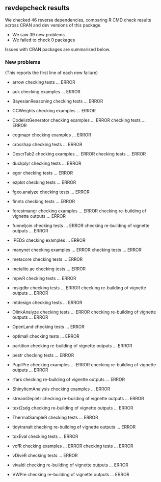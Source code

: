 ## revdepcheck results

We checked 46 reverse dependencies, comparing R CMD check results across CRAN and dev versions of this package.

 * We saw 39 new problems
 * We failed to check 0 packages

Issues with CRAN packages are summarised below.

### New problems
(This reports the first line of each new failure)

* arrow
  checking tests ... ERROR

* auk
  checking examples ... ERROR

* BayesianReasoning
  checking tests ... ERROR

* CCWeights
  checking examples ... ERROR

* CodelistGenerator
  checking examples ... ERROR
  checking tests ... ERROR

* cogmapr
  checking examples ... ERROR

* crosshap
  checking tests ... ERROR

* DescrTab2
  checking examples ... ERROR
  checking tests ... ERROR

* duckplyr
  checking tests ... ERROR

* egor
  checking tests ... ERROR

* ezplot
  checking tests ... ERROR

* fgeo.analyze
  checking tests ... ERROR

* finnts
  checking tests ... ERROR

* forestmangr
  checking examples ... ERROR
  checking re-building of vignette outputs ... ERROR

* funneljoin
  checking tests ... ERROR
  checking re-building of vignette outputs ... ERROR

* IPEDS
  checking examples ... ERROR

* manynet
  checking examples ... ERROR
  checking tests ... ERROR

* metacore
  checking tests ... ERROR

* metalite.ae
  checking tests ... ERROR

* mpwR
  checking tests ... ERROR

* msigdbr
  checking tests ... ERROR
  checking re-building of vignette outputs ... ERROR

* mtdesign
  checking tests ... ERROR

* OlinkAnalyze
  checking tests ... ERROR
  checking re-building of vignette outputs ... ERROR

* OpenLand
  checking tests ... ERROR

* optimall
  checking tests ... ERROR

* partition
  checking re-building of vignette outputs ... ERROR

* pestr
  checking tests ... ERROR

* PupilPre
  checking examples ... ERROR
  checking re-building of vignette outputs ... ERROR

* rfars
  checking re-building of vignette outputs ... ERROR

* ShinyItemAnalysis
  checking examples ... ERROR

* streamDepletr
  checking re-building of vignette outputs ... ERROR

* text2sdg
  checking re-building of vignette outputs ... ERROR

* ThermalSampleR
  checking tests ... ERROR

* tidytransit
  checking re-building of vignette outputs ... ERROR

* toxEval
  checking tests ... ERROR

* vcfR
  checking examples ... ERROR
  checking tests ... ERROR

* vDiveR
  checking tests ... ERROR

* vivaldi
  checking re-building of vignette outputs ... ERROR

* VWPre
  checking re-building of vignette outputs ... ERROR

